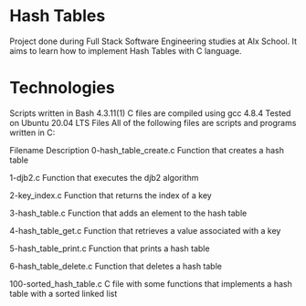 # Hash Tables
Project done during Full Stack Software Engineering studies at Alx School. It aims to learn how to implement Hash Tables with C language.

# Technologies
Scripts written in Bash 4.3.11(1)
C files are compiled using gcc 4.8.4
Tested on Ubuntu 20.04 LTS
Files
All of the following files are scripts and programs written in C:

Filename	Description
0-hash_table_create.c	Function that creates a hash table

1-djb2.c	Function that executes the djb2 algorithm

2-key_index.c	Function that returns the index of a key

3-hash_table.c	Function that adds an element to the hash table

4-hash_table_get.c	Function that retrieves a value associated with a key

5-hash_table_print.c	Function that prints a hash table

6-hash_table_delete.c	Function that deletes a hash table

100-sorted_hash_table.c	C file with some functions that implements a hash table with a sorted linked list
